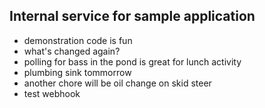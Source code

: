 ## Internal service for sample application
- demonstration code is fun
- what's changed again?
- polling for bass in the pond is great for lunch activity
- plumbing sink tommorrow
- another chore will be oil change on skid steer
-  test webhook
